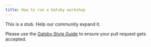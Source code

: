 ```yaml
---
title: How to run a Gatsby workshop
---
```


This is a stub. Help our community expand it.

Please use the [Gatsby Style Guide](/docs/gatsby-style-guide/) to ensure your
pull request gets accepted.
